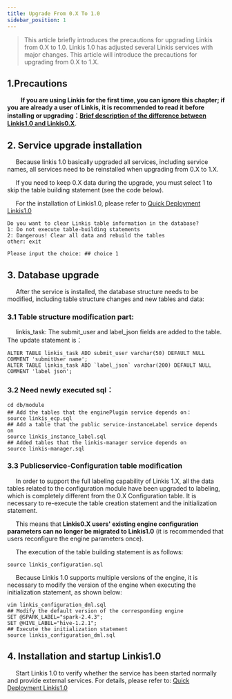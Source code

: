 ```yaml
---
title: Upgrade From 0.X To 1.0
sidebar_position: 1
---
```


 > This article briefly introduces the precautions for upgrading Linkis from 0.X to 1.0. Linkis 1.0 has adjusted several Linkis services with major changes. This article will introduce the precautions for upgrading from 0.X to 1.X.

## 1.Precautions

&nbsp;&nbsp;&nbsp;&nbsp;&nbsp;&nbsp;&nbsp;&nbsp;**If you are using Linkis for the first time, you can ignore this chapter; if you are already a user of Linkis, it is recommended to read it before installing or upgrading：[Brief description of the difference between Linkis1.0 and Linkis0.X](architecture/difference-between-1.0-and-0.x.md)**.

## 2. Service upgrade installation

&nbsp;&nbsp;&nbsp;&nbsp;  Because linkis 1.0 basically upgraded all services, including service names, all services need to be reinstalled when upgrading from 0.X to 1.X.

&nbsp;&nbsp;&nbsp;&nbsp;  If you need to keep 0.X data during the upgrade, you must select 1 to skip the table building statement (see the code below).

&nbsp;&nbsp;&nbsp;&nbsp;  For the installation of Linkis1.0, please refer to [Quick Deployment Linkis1.0](deployment/deploy-quick.md)

```
Do you want to clear Linkis table information in the database?
1: Do not execute table-building statements
2: Dangerous! Clear all data and rebuild the tables
other: exit

Please input the choice: ## choice 1
```
## 3. Database upgrade

&nbsp;&nbsp;&nbsp;&nbsp;  After the service is installed, the database structure needs to be modified, including table structure changes and new tables and data:

### 3.1 Table structure modification part:

&nbsp;&nbsp;&nbsp;&nbsp;  linkis_task: The submit_user and label_json fields are added to the table. The update statement is：

```mysql-sql
ALTER TABLE linkis_task ADD submit_user varchar(50) DEFAULT NULL COMMENT 'submitUser name';
ALTER TABLE linkis_task ADD `label_json` varchar(200) DEFAULT NULL COMMENT 'label json';
```

### 3.2 Need newly executed sql：

```mysql-sql
cd db/module
## Add the tables that the enginePlugin service depends on：
source linkis_ecp.sql
## Add a table that the public service-instanceLabel service depends on
source linkis_instance_label.sql
## Added tables that the linkis-manager service depends on
source linkis-manager.sql
```

### 3.3 Publicservice-Configuration table modification

&nbsp;&nbsp;&nbsp;&nbsp;  In order to support the full labeling capability of Linkis 1.X, all the data tables related to the configuration module have been upgraded to labeling, which is completely different from the 0.X Configuration table. It is necessary to re-execute the table creation statement and the initialization statement.

&nbsp;&nbsp;&nbsp;&nbsp;  This means that **Linkis0.X users' existing engine configuration parameters can no longer be migrated to Linkis1.0** (it is recommended that users reconfigure the engine parameters once).

&nbsp;&nbsp;&nbsp;&nbsp;  The execution of the table building statement is as follows:

```mysql-sql
source linkis_configuration.sql
```

&nbsp;&nbsp;&nbsp;&nbsp;  Because Linkis 1.0 supports multiple versions of the engine, it is necessary to modify the version of the engine when executing the initialization statement, as shown below:

```mysql-sql
vim linkis_configuration_dml.sql
## Modify the default version of the corresponding engine
SET @SPARK_LABEL="spark-2.4.3";
SET @HIVE_LABEL="hive-1.2.1";
## Execute the initialization statement
source linkis_configuration_dml.sql
```

## 4. Installation and startup Linkis1.0

&nbsp;&nbsp;&nbsp;&nbsp;  Start Linkis 1.0  to verify whether the service has been started normally and provide external services. For details, please refer to: [Quick Deployment Linkis1.0](deployment/deploy-quick.md)
